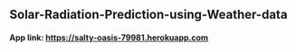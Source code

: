 ## Solar-Radiation-Prediction-using-Weather-data
#### App link: https://salty-oasis-79981.herokuapp.com
